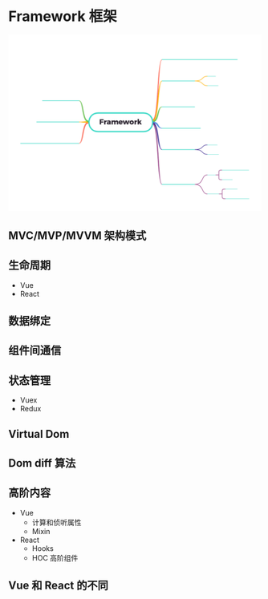 # Framework 框架

<!-- ![Framework](/assets/Framework.png) -->
![Framework](https://github.com/dancingjasonxiao/mind-map/blob/main/assets/Framework.png?raw=true)

## MVC/MVP/MVVM 架构模式

## 生命周期

- Vue
- React

## 数据绑定

## 组件间通信

## 状态管理

- Vuex
- Redux

## Virtual Dom

## Dom diff 算法

## 高阶内容

- Vue
  - 计算和侦听属性
  - Mixin
- React
  - Hooks
  - HOC 高阶组件

## Vue 和 React 的不同
